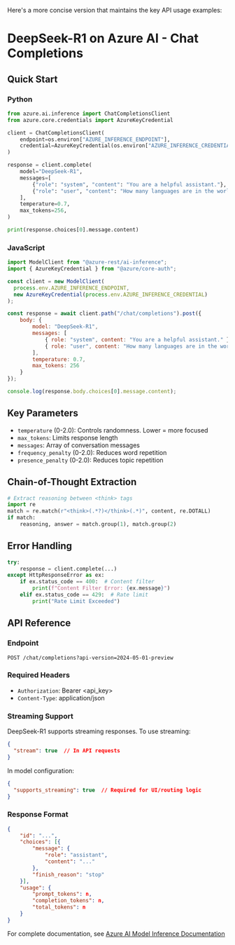 Here's a more concise version that maintains the key API usage examples:

# DeepSeek-R1 on Azure AI - Chat Completions

## Quick Start

### Python
```python
from azure.ai.inference import ChatCompletionsClient
from azure.core.credentials import AzureKeyCredential

client = ChatCompletionsClient(
    endpoint=os.environ["AZURE_INFERENCE_ENDPOINT"],
    credential=AzureKeyCredential(os.environ["AZURE_INFERENCE_CREDENTIAL"])
)

response = client.complete(
    model="DeepSeek-R1",
    messages=[
        {"role": "system", "content": "You are a helpful assistant."},
        {"role": "user", "content": "How many languages are in the world?"},
    ],
    temperature=0.7,
    max_tokens=256,
)

print(response.choices[0].message.content)
```

### JavaScript
```javascript
import ModelClient from "@azure-rest/ai-inference";
import { AzureKeyCredential } from "@azure/core-auth";

const client = new ModelClient(
  process.env.AZURE_INFERENCE_ENDPOINT,
  new AzureKeyCredential(process.env.AZURE_INFERENCE_CREDENTIAL)
);

const response = await client.path("/chat/completions").post({
    body: {
        model: "DeepSeek-R1",
        messages: [
            { role: "system", content: "You are a helpful assistant." },
            { role: "user", content: "How many languages are in the world?" }
        ],
        temperature: 0.7,
        max_tokens: 256
    }
});

console.log(response.body.choices[0].message.content);
```

## Key Parameters

- `temperature` (0-2.0): Controls randomness. Lower = more focused
- `max_tokens`: Limits response length
- `messages`: Array of conversation messages
- `frequency_penalty` (0-2.0): Reduces word repetition
- `presence_penalty` (0-2.0): Reduces topic repetition

## Chain-of-Thought Extraction
```python
# Extract reasoning between <think> tags
import re
match = re.match(r"<think>(.*?)</think>(.*)", content, re.DOTALL)
if match:
    reasoning, answer = match.group(1), match.group(2)
```

## Error Handling
```python
try:
    response = client.complete(...)
except HttpResponseError as ex:
    if ex.status_code == 400:  # Content filter
        print(f"Content Filter Error: {ex.message}")
    elif ex.status_code == 429:  # Rate limit
        print("Rate Limit Exceeded")
```

## API Reference

### Endpoint
```http
POST /chat/completions?api-version=2024-05-01-preview
```

### Required Headers
- `Authorization`: Bearer <api_key>
- `Content-Type`: application/json

### Streaming Support
DeepSeek-R1 supports streaming responses. To use streaming:

```json
{
  "stream": true  // In API requests
}
```

In model configuration:
```json
{
  "supports_streaming": true  // Required for UI/routing logic
}
```

### Response Format
```json
{
    "id": "...",
    "choices": [{
        "message": {
            "role": "assistant",
            "content": "..."
        },
        "finish_reason": "stop"
    }],
    "usage": {
        "prompt_tokens": n,
        "completion_tokens": n,
        "total_tokens": n
    }
}
```

For complete documentation, see [Azure AI Model Inference Documentation](https://learn.microsoft.com/en-us/azure/ai-foundry/model-inference/)
